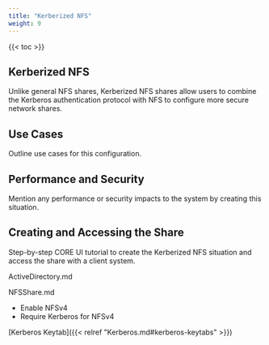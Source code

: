 ```yaml
---
title: "Kerberized NFS"
weight: 9
---
```


{{< toc >}}

## Kerberized NFS

Unlike general NFS shares, Kerberized NFS shares allow users to combine the Kerberos authentication protocol with NFS to configure more secure network shares.

## Use Cases
Outline use cases for this configuration.

## Performance and Security
Mention any performance or security impacts to the system by creating this situation.

## Creating and Accessing the Share
Step-by-step CORE UI tutorial to create the Kerberized NFS situation and access the share with a client system.

ActiveDirectory.md

NFSShare.md 
- Enable NFSv4
- Require Kerberos for NFSv4

[Kerberos Keytab]({{< relref "Kerberos.md#kerberos-keytabs" >}})

